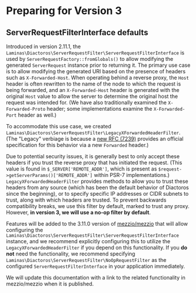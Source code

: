 # Preparing for Version 3

## ServerRequestFilterInterface defaults

Introduced in version 2.11.1, the `Laminas\Diactoros\ServerRequestFilter\ServerRequestFilterInterface` is used by `ServerRequestFactory::fromGlobals()` to allow modifying the generated `ServerRequest` instance prior to returning it.
The primary use case is to allow modifying the generated URI based on the presence of headers such as `X-Forwarded-Host`.
When operating behind a reverse proxy, the `Host` header is often rewritten to the name of the node to which the request is being forwarded, and an `X-Forwarded-Host` header is generated with the original `Host` value to allow the server to determine the original host the request was intended for.
(We have also traditionally examined the `X-Forwarded-Proto` header; some implementations examine the `X-Forwarded-Port` header as well.)

To accommodate this use case, we created `Laminas\Diactoros\ServerRequestFilter\LegacyXForwardedHeaderFilter`.
(The "Legacy" verbiage is because a [new RFC (7239)](https://datatracker.ietf.org/doc/html/rfc7239) provides an official specification for this behavior via a new `Forwarded` header.)

Due to potential security issues, it is generally best to only accept these headers if you trust the reverse proxy that has initiated the request.
(This value is found in `$_SERVER['REMOTE_ADDR']`, which is present as `$request->getServerParams()['REMOTE_ADDR']` within PSR-7 implementations.)
`LegacyXForwardedHeaderFilter` provides methods to allow you to trust these headers from any source (which has been the default behavior of Diactoros since the beginning), or to specify specific IP addresses or CIDR subnets to trust, along with which headers are trusted.
To prevent backwards compatibility breaks, we use this filter by default, marked to trust any proxy.
However, **in version 3, we will use a no-op filter by default**.

Features will be added to the 3.11.0 version of [mezzio/mezzio](https://github.com/mezzio/mezzio) that will allow configuring the `Laminas\Diactoros\ServerRequestFilter\ServerRequestFilterInterface` instance, and we recommend explicitly configuring this to utilize the `LegacyXForwardedHeaderFilter` if you depend on this functionality.
If you **do not** need the functionality, we recommend specifying `Laminas\Diactoros\ServerRequestFilter\NoOpRequestFilter` as the configured `ServerRequestFilterInterface` in your application immediately.

We will update this documentation with a link to the related functionality in mezzio/mezzio when it is published.
